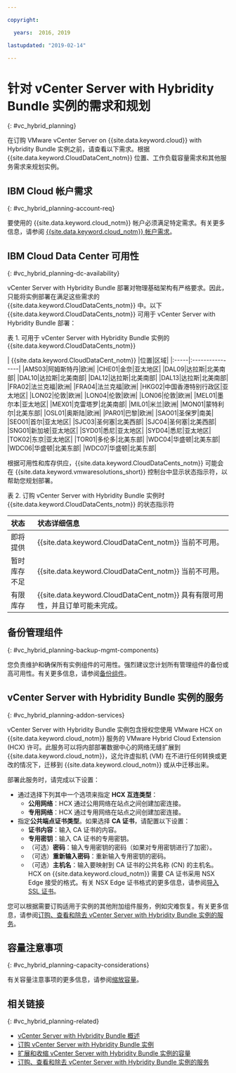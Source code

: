```yaml
---

copyright:

  years:  2016, 2019

lastupdated: "2019-02-14"

---
```


# 针对 vCenter Server with Hybridity Bundle 实例的需求和规划
{: #vc_hybrid_planning}

在订购 VMware vCenter Server on {{site.data.keyword.cloud}} with Hybridity Bundle 实例之前，请查看以下需求。根据 {{site.data.keyword.CloudDataCent_notm}} 位置、工作负载容量需求和其他服务需求来规划实例。

## IBM Cloud 帐户需求
{: #vc_hybrid_planning-account-req}

要使用的 {{site.data.keyword.cloud_notm}} 帐户必须满足特定需求。有关更多信息，请参阅 [{{site.data.keyword.cloud_notm}} 帐户需求](/docs/services/vmwaresolutions/vmonic?topic=vmware-solutions-slaccountrequirement)。

## IBM Cloud Data Center 可用性
{: #vc_hybrid_planning-dc-availability}

vCenter Server with Hybridity Bundle 部署对物理基础架构有严格要求。因此，只能将实例部署在满足这些需求的 {{site.data.keyword.CloudDataCents_notm}} 中。以下 {{site.data.keyword.CloudDataCents_notm}} 可用于 vCenter Server with Hybridity Bundle 部署：

表 1. 可用于 vCenter Server with Hybridity Bundle 实例的 {{site.data.keyword.CloudDataCents_notm}}

| {{site.data.keyword.CloudDataCent_notm}} |位置|区域|
|:-----|:----------------|
|AMS03|阿姆斯特丹|欧洲|
|CHE01|金奈|亚太地区|
|DAL09|达拉斯|北美南部|
|DAL10|达拉斯|北美南部|
|DAL12|达拉斯|北美南部|
|DAL13|达拉斯|北美南部|
|FRA02|法兰克福|欧洲|
|FRA04|法兰克福|欧洲|
|HKG02|中国香港特别行政区|亚太地区|
|LON02|伦敦|欧洲|
|LON04|伦敦|欧洲|
|LON06|伦敦|欧洲|
|MEL01|墨尔本|亚太地区|
|MEX01|克雷塔罗|北美南部|
|MIL01|米兰|欧洲|
|MON01|蒙特利尔|北美东部|
|OSL01|奥斯陆|欧洲|
|PAR01|巴黎|欧洲|
|SAO01|圣保罗|南美|
|SEO01|首尔|亚太地区|
|SJC03|圣何塞|北美西部|
|SJC04|圣何塞|北美西部|
|SNG01|新加坡|亚太地区|
|SYD01|悉尼|亚太地区|
|SYD04|悉尼|亚太地区|
|TOK02|东京|亚太地区|
|TOR01|多伦多|北美东部|
|WDC04|华盛顿|北美东部|
|WDC06|华盛顿|北美东部|
|WDC07|华盛顿|北美东部|

根据可用性和库存供应，{{site.data.keyword.CloudDataCents_notm}} 可能会在 {{site.data.keyword.vmwaresolutions_short}} 控制台中显示状态指示符，以帮助您规划部署。

表 2. 订购 vCenter Server with Hybridity Bundle 实例时 {{site.data.keyword.CloudDataCents_notm}} 的状态指示符

|状态|状态详细信息|
|:------------------------------|:--------------------------------------------------|
|即将提供|{{site.data.keyword.CloudDataCent_notm}} 当前不可用。|
|暂时库存不足|{{site.data.keyword.CloudDataCent_notm}} 当前不可用。|
|有限库存|{{site.data.keyword.CloudDataCent_notm}} 具有有限可用性，并且订单可能未完成。|

## 备份管理组件
{: #vc_hybrid_planning-backup-mgmt-components}

您负责维护和确保所有实例组件的可用性。强烈建议您计划所有管理组件的备份或高可用性。有关更多信息，请参阅[备份组件](/docs/services/vmwaresolutions/archiref/solution?topic=vmware-solutions-solution_backingup)。

## vCenter Server with Hybridity Bundle 实例的服务
{: #vc_hybrid_planning-addon-services}

vCenter Server with Hybridity Bundle 实例包含授权您使用 VMware HCX on {{site.data.keyword.cloud_notm}} 服务的 VMware Hybrid Cloud Extension (HCX) 许可。此服务可以将内部部署数据中心的网络无缝扩展到 {{site.data.keyword.cloud_notm}}，这允许虚拟机 (VM) 在不进行任何转换或更改的情况下，迁移到 {{site.data.keyword.cloud_notm}} 或从中迁移出来。

部署此服务时，请完成以下设置：
* 通过选择下列其中一个选项来指定 **HCX 互连类型**：
  * **公用网络**：HCX 通过公用网络在站点之间创建加密连接。
  * **专用网络**：HCX 通过专用网络在站点之间创建加密连接。
* 指定**公共端点证书类型**。如果选择 **CA 证书**，请配置以下设置：
  * **证书内容**：输入 CA 证书的内容。
  * **专用密钥**：输入 CA 证书的专用密钥。
  * （可选）**密码**：输入专用密钥的密码（如果对专用密钥进行了加密）。
  * （可选）**重新输入密码**：重新输入专用密钥的密码。
  * （可选）**主机名**：输入要映射到 CA 证书的公共名称 (CN) 的主机名。HCX on {{site.data.keyword.cloud_notm}} 需要 CA 证书采用 NSX Edge 接受的格式。有关 NSX Edge 证书格式的更多信息，请参阅[导入 SSL 证书](https://docs.vmware.com/en/VMware-NSX-for-vSphere/6.3/com.vmware.nsx.admin.doc/GUID-19D3A4FD-DF17-43A3-9343-25EE28273BC6.html)。

您可以根据需要订购适用于实例的其他附加组件服务，例如灾难恢复。有关更多信息，请参阅[订购、查看和除去 vCenter Server with Hybridity Bundle 实例的服务](/docs/services/vmwaresolutions/vcenter?topic=vmware-solutions-vc_hybrid_addingremovingservices)。

## 容量注意事项
{: #vc_hybrid_planning-capacity-considerations}

有关容量注意事项的更多信息，请参阅[缩放容量](/docs/services/vmwaresolutions/archiref/solution?topic=vmware-solutions-solution_scaling)。

## 相关链接
{: #vc_hybrid_planning-related}

* [vCenter Server with Hybridity Bundle 概述](/docs/services/vmwaresolutions/vcenter?topic=vmware-solutions-vc_hybrid_overview)
* [订购 vCenter Server with Hybridity Bundle 实例](/docs/services/vmwaresolutions/vcenter?topic=vmware-solutions-vc_hybrid_orderinginstance)
* [扩展和收缩 vCenter Server with Hybridity Bundle 实例的容量](/docs/services/vmwaresolutions/vcenter?topic=vmware-solutions-vc_hybrid_addingremovingservers)
* [订购、查看和除去 vCenter Server with Hybridity Bundle 实例的服务](/docs/services/vmwaresolutions/vcenter?topic=vmware-solutions-vc_hybrid_addingremovingservices)
